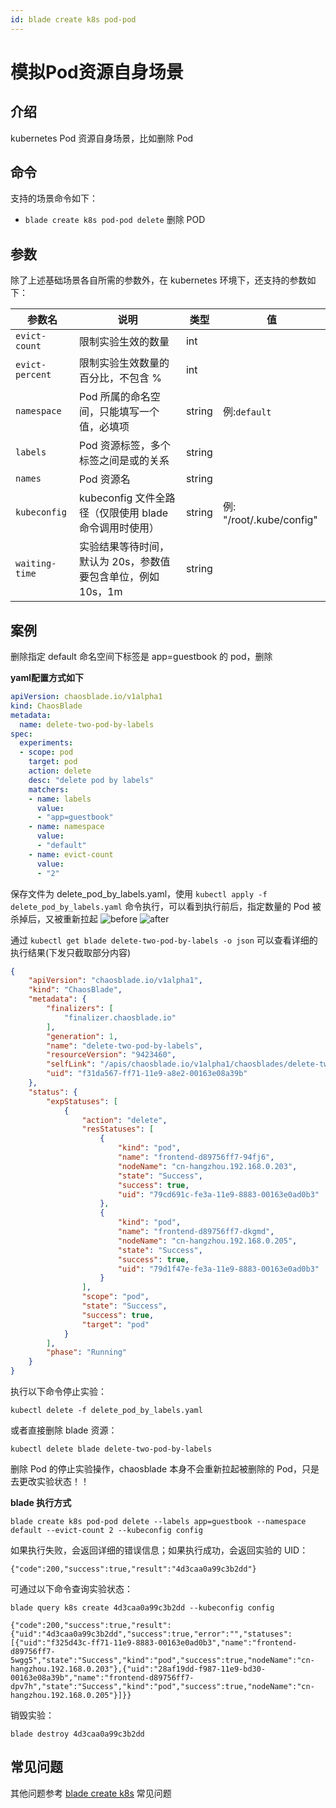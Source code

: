 ```yaml
---
id: blade create k8s pod-pod
---
```


# 模拟Pod资源自身场景

## 介绍
kubernetes Pod 资源自身场景，比如删除 Pod

## 命令
支持的场景命令如下：
* `blade create k8s pod-pod delete` 删除 POD

## 参数
除了上述基础场景各自所需的参数外，在 kubernetes 环境下，还支持的参数如下：

| 参数名             | 说明                                   | 类型     | 值                       |
|-----------------|--------------------------------------|--------|-------------------------|
| `evict-count`   | 限制实验生效的数量                            | int    |                         |
| `evict-percent` | 限制实验生效数量的百分比，不包含 %                   | int    |                         |
| `namespace`     | Pod 所属的命名空间，只能填写一个值，必填项              | string | 例:`default`             |
| `labels`        | Pod 资源标签，多个标签之间是或的关系                 | string |                         |
| `names`         | Pod 资源名                              | string |                         |
| `kubeconfig`    | kubeconfig 文件全路径（仅限使用 blade 命令调用时使用） | string | 例: "/root/.kube/config" |
| `waiting-time`  | 实验结果等待时间，默认为 20s，参数值要包含单位，例如 10s，1m  | string |                         |



## 案例
删除指定 default 命名空间下标签是 app=guestbook 的 pod，删除

**yaml配置方式如下**
```yaml
apiVersion: chaosblade.io/v1alpha1
kind: ChaosBlade
metadata:
  name: delete-two-pod-by-labels
spec:
  experiments:
  - scope: pod
    target: pod
    action: delete
    desc: "delete pod by labels"
    matchers:
    - name: labels
      value:
      - "app=guestbook"
    - name: namespace
      value:
      - "default"
    - name: evict-count
      value:
      - "2"
```

保存文件为 delete_pod_by_labels.yaml，使用 `kubectl apply -f delete_pod_by_labels.yaml` 命令执行，可以看到执行前后，指定数量的 Pod 被杀掉后，又被重新拉起
![before](https://user-images.githubusercontent.com/3992234/68177298-d68fd700-ffc2-11e9-9318-f3769829fac2.png)
![after](https://user-images.githubusercontent.com/3992234/68177283-caa41500-ffc2-11e9-80d7-a82f0f04f118.png)



通过 `kubectl get blade delete-two-pod-by-labels -o json` 可以查看详细的执行结果(下发只截取部分内容)
```json
{
    "apiVersion": "chaosblade.io/v1alpha1",
    "kind": "ChaosBlade",
    "metadata": {
        "finalizers": [
            "finalizer.chaosblade.io"
        ],
        "generation": 1,
        "name": "delete-two-pod-by-labels",
        "resourceVersion": "9423460",
        "selfLink": "/apis/chaosblade.io/v1alpha1/chaosblades/delete-two-pod-by-labels",
        "uid": "f31da567-ff71-11e9-a8e2-00163e08a39b"
    },
    "status": {
        "expStatuses": [
            {
                "action": "delete",
                "resStatuses": [
                    {
                        "kind": "pod",
                        "name": "frontend-d89756ff7-94fj6",
                        "nodeName": "cn-hangzhou.192.168.0.203",
                        "state": "Success",
                        "success": true,
                        "uid": "79cd691c-fe3a-11e9-8883-00163e0ad0b3"
                    },
                    {
                        "kind": "pod",
                        "name": "frontend-d89756ff7-dkgmd",
                        "nodeName": "cn-hangzhou.192.168.0.205",
                        "state": "Success",
                        "success": true,
                        "uid": "79d1f47e-fe3a-11e9-8883-00163e0ad0b3"
                    }
                ],
                "scope": "pod",
                "state": "Success",
                "success": true,
                "target": "pod"
            }
        ],
        "phase": "Running"
    }
}
```

执行以下命令停止实验：
```
kubectl delete -f delete_pod_by_labels.yaml 
```
或者直接删除 blade 资源：
```
kubectl delete blade delete-two-pod-by-labels
```
删除 Pod 的停止实验操作，chaosblade 本身不会重新拉起被删除的 Pod，只是去更改实验状态！！

**blade 执行方式**
```
blade create k8s pod-pod delete --labels app=guestbook --namespace default --evict-count 2 --kubeconfig config
```
如果执行失败，会返回详细的错误信息；如果执行成功，会返回实验的 UID：
```
{"code":200,"success":true,"result":"4d3caa0a99c3b2dd"}
```
可通过以下命令查询实验状态：
```
blade query k8s create 4d3caa0a99c3b2dd --kubeconfig config

{"code":200,"success":true,"result":{"uid":"4d3caa0a99c3b2dd","success":true,"error":"","statuses":[{"uid":"f325d43c-ff71-11e9-8883-00163e0ad0b3","name":"frontend-d89756ff7-5wgg5","state":"Success","kind":"pod","success":true,"nodeName":"cn-hangzhou.192.168.0.203"},{"uid":"28af19dd-f987-11e9-bd30-00163e08a39b","name":"frontend-d89756ff7-dpv7h","state":"Success","kind":"pod","success":true,"nodeName":"cn-hangzhou.192.168.0.205"}]}}
```
销毁实验：
```
blade destroy 4d3caa0a99c3b2dd
```

## 常见问题
其他问题参考 [blade create k8s](./blade_create_k8s) 常见问题
